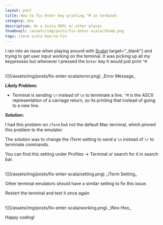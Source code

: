 ```yaml
---
layout: post
title: How to fix Enter key printing ^M in terminal
category: dev
description: On a Scala REPL or other places
thumbnail: /assets/img/posts/fix-enter-scala/thumb.png
tags: iterm scala how-to-fix
---
```


I ran into an issue when playing around with [Scala](https://github.com/thejester129/monkey-interpreter-scala){:target="_blank"}
and trying to get user input working on the terminal.
It was picking up all my keypresses but whenever I pressed the `Enter` key
it would just print `^M`

<br>
![](/assets/img/posts/fix-enter-scala/error.png)
_Error Message_
<br>


<b>Likely Problem:</b>
- Terminal is sending `\r` instead of `\n` to terminate a line. 
`^M` is the ASCII representation of a carriage return, so its printing that instead of going to a new line.

<b>Solution:</b>

I had this problem on `iTerm` but not the default Mac terminal, which pinned this problem to the emulator.

The solution was to change the iTerm setting to send a `\n` instead of `\r` to terminate commands.

You can find this setting under Profiles -> Terminal or search for it in search bar.

<br>
![](/assets/img/posts/fix-enter-scala/setting.png)
_iTerm Setting_
<br>


Other terminal emulators should have a similar setting to fix this issue.

Restart the terminal and test it once again

<br>
![](/assets/img/posts/fix-enter-scala/working.png)
_Woo Hoo_
<br>



Happy coding!